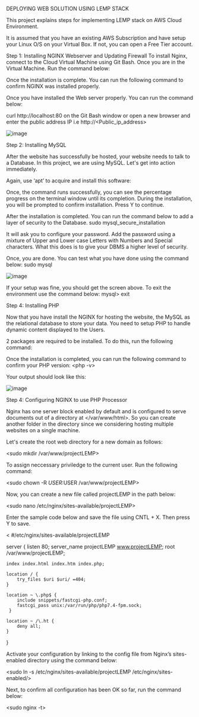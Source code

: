DEPLOYING WEB SOLUTION USING LEMP STACK

This project explains steps for implementing LEMP stack on AWS Cloud Environment.

It is assumed that you have an existing AWS Subscription and have setup your Linux O/S on your Virtual Box. If not, you can open a Free Tier account.

Step 1: Installing NGINX Webserver and Updating Firewall
To install Nginx, connect to the Cloud Virtual Machine using Git Bash. Once you are in the Virtual Machine. Run the command below:

<sudo apt update>
  
<sudo apt install nginx>
  
Once the installation is complete. You can run the following command to confirm NGINX was installed properly.

<sudo systemctl status nginx>

Once you have installed the Web server properly. You can run the command below:

curl http://localhost:80 on the Git Bash window or open a new browser and enter the public address IP i.e http://<Public_ip_address>

![image](https://user-images.githubusercontent.com/83290893/117007173-3adb4600-ace1-11eb-9a2b-a99e9dc59fd2.png)

Step 2: Installing MySQL

After the website has successfully be hosted, your website needs to talk to a Database. In this project, we are using MySQL. Let's get into action immediately.

Again, use ‘apt’ to acquire and install this software:

<sudo apt install mysql-server>
  
 Once, the command runs successfully, you can see the percentage progress on the terminal window until its completion. During the installation, you will be prompted to confirm installation. Press Y to continue.
 
 After the installation is completed. You can run the command below to add a layer of security to the Database. sudo mysql_secure_installation
 
 It will ask you to configure your password. Add the password using a mixture of Upper and Lower case Letters with Numbers and Special characters. What this does is to give your DBMS a higher level of security.

Once, you are done. You can test what you have done using the command below: sudo mysql

![image](https://user-images.githubusercontent.com/83290893/117008156-5561ef00-ace2-11eb-976f-774aada839db.png)

If your setup was fine, you should get the screen above. To exit the environment use the command below: mysql> exit

Step 4: Installing PHP

Now that you have install the NGINX for hosting the website, the MySQL as the relational database to store your data. You need to setup PHP to handle dynamic content displayed to the Users.

2 packages are required to be installed. To do this, run the following command: <sudo apt install php-fpm php-mysql>

Once the installation is completed, you can run the following command to confirm your PHP version: <php -v>

Your output should look like this:

![image](https://user-images.githubusercontent.com/83290893/117008882-141e0f00-ace3-11eb-859a-d8b8a100b273.png)

Step 4: Configuring NGINX to use PHP Processor

Nginx has one server block enabled by default and is configured to serve documents out of a directory at </var/www/html>. So you can create another folder in the directory since we considering hosting multiple websites on a single machine.

Let's create the root web directory for a new domain as follows:

<sudo mkdir /var/www/projectLEMP>

To assign neccessary priviledge to the current user. Run the following command:

<sudo chown -R $USER:$USER /var/www/projectLEMP>

Now, you can create a new file called projectLEMP in the path below:

<sudo nano /etc/nginx/sites-available/projectLEMP>

Enter the sample code below and save the file using CNTL + X. Then press Y to save.

<
#/etc/nginx/sites-available/projectLEMP

server {
    listen 80;
    server_name projectLEMP www.projectLEMP;
    root /var/www/projectLEMP;

    index index.html index.htm index.php;

    location / {
        try_files $uri $uri/ =404;
    }

    location ~ \.php$ {
        include snippets/fastcgi-php.conf;
        fastcgi_pass unix:/var/run/php/php7.4-fpm.sock;
     }

    location ~ /\.ht {
        deny all;
    }

}
>
Activate your configuration by linking to the config file from Nginx’s sites-enabled directory using the command below:

<sudo ln -s /etc/nginx/sites-available/projectLEMP /etc/nginx/sites-enabled/>

Next, to confirm all configuration has been OK so far, run the command below:

<sudo nginx -t>
  
  







